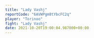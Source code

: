 ```yaml
---
title: "Lady Vashj"
reportCode: "6AVWPgm8tYbcFC2q"
player: "Torinoo"
fight: "Lady Vashj"
date: 2021-10-20T19:00:04.987000+00:00
---
```


